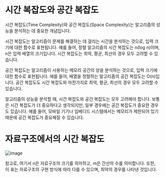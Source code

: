# 시간 복잡도와 공간 복잡도

시간 복잡도(Time Complexity)와 공간 복잡도(Space Complexity)는 알고리즘의 성능을 분석하는 데 중요한 개념입니다.

시간 복잡도는 알고리즘이 문제를 해결하는 데 걸리는 시간을 분석하는 것으로, 입력 크기에 대한 함수로 표현됩니다. 예를 들어, 정렬 알고리즘의 시간 복잡도는 n(log n)이며, n은 입력 배열의 크기입니다. 시간 복잡도는 최악, 평균, 최선의 경우 모두 고려할 수 있습니다.

공간 복잡도는 알고리즘이 사용하는 메모리 공간의 양을 분석하는 것으로, 입력 크기에 대한 함수로 표현됩니다. 예를 들어, 배열을 정렬하는 알고리즘의 공간 복잡도는 O(n)입니다. 공간 복잡도도 시간 복잡도와 마찬가지로 최악, 평균, 최선의 경우 모두 고려할 수 있습니다.

알고리즘의 성능을 분석할 때, 시간 복잡도와 공간 복잡도는 모두 고려해야 합니다. 보통은 시간 복잡도가 더 중요하다고 생각되지만, 일부 경우에는 공간 복잡도가 중요한 경우도 있습니다. 예를 들어, 모바일 기기나 임베디드 시스템에서는 메모리가 제한되어 있기 때문에 공간 복잡도가 중요해질 수 있습니다.


# 자료구조에서의 시간 복잡도

![image](https://user-images.githubusercontent.com/49313910/227755594-1186b963-4308-462f-aab1-7d5e7cf3c284.png)

참고로, 여기서 n은 자료구조의 크기를 의미하고, m은 간선의 수를 의미합니다. 또한, 이 표는 자료구조의 구현 방식에 따라 다를 수 있으며, 최악의 경우를 나타낸 것입니다.